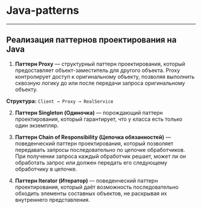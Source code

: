 # Java-patterns
<hr>

## Реализация паттернов проектирования на Java

1) <b>Паттерн Proxy</b> — структурный паттерн проектирования, который предоставляет объект-заместитель для другого объекта. Proxy контролирует доступ к оригинальному объекту, позволяя выполнить сквозную логику до или после передачи запроса оригинальному объекту.

<strong>Структура:</strong> ```Client → Proxy → RealService```

2) <b>Паттерн Singleton (Одиночка)</b> — порождающий паттерн проектирования, который гарантирует, что у класса есть только один экземпляр.


3) <b>Паттерн Chain of Responsibility (Цепочка обязанностей)</b> — поведенческий паттерн проектирования, который позволяет передавать запросы последовательно по цепочке обработчиков. При получении запроса каждый обработчик решает, может ли он обработать запрос или должен передать его следующему обработчику в цепочке.


4) <b>Паттерн Iterator (Итератор)</b> — поведенческий паттерн проектирования, который даёт возможность последовательно обходить элементы составных объектов, не раскрывая их внутреннего представления.